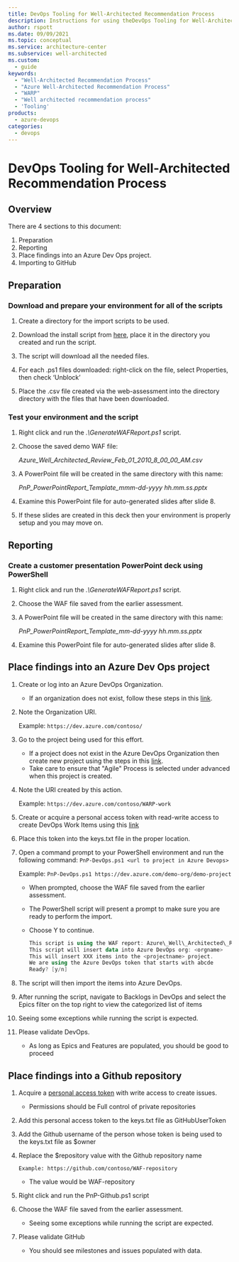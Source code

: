 ```yaml
---
title: DevOps Tooling for Well-Architected Recommendation Process
description: Instructions for using theDevOps Tooling for Well-Architected Recommendation Process
author: rspott
ms.date: 09/09/2021
ms.topic: conceptual
ms.service: architecture-center
ms.subservice: well-architected
ms.custom:
  - guide
keywords:
  - "Well-Architected Recommendation Process"
  - "Azure Well-Architected Recommendation Process"
  - "WARP"
  - "Well architected recommendation process"
  - 'Tooling'
products:
  - azure-devops
categories:
  - devops
---
```


# DevOps Tooling for Well-Architected Recommendation Process

## Overview

There are 4 sections to this document:

1. Preparation
1. Reporting
1. Place findings into an Azure Dev Ops project.
1. Importing to GitHub

## Preparation

### Download and prepare your environment for all of the scripts

1. Create a directory for the import scripts to be used.

1. Download the install script from [here](/azure/architecture/framework/warp/tools/devops/install-WARP-tools.ps1), place it in the directory you created and run the script.

1. The script will download all the needed files.

1. For each .ps1 files downloaded: right-click on the file, select Properties, then check ‘Unblock’

1. Place the .csv file created via the web-assessment into the directory directory with the files that have been downloaded.

### Test your environment and the script

1. Right click and run the _.\GenerateWAFReport.ps1_ script.

1. Choose the saved demo WAF file:

    _Azure_Well_Architected_Review_Feb_01_2010_8_00_00_AM.csv_

1. A PowerPoint file will be created in the same directory with this name:

    _PnP\_PowerPointReport\_Template_mmm-dd-yyyy hh.mm.ss.pptx_

1. Examine this PowerPoint file for auto-generated slides after slide 8.

1. If these slides are created in this deck then your environment is properly setup and you may move on.

## Reporting

### Create a customer presentation PowerPoint deck using PowerShell

1. Right click and run the _.\GenerateWAFReport.ps1_ script.

1. Choose the WAF file saved from the earlier assessment.

1. A PowerPoint file will be created in the same directory with this name:

    _PnP\_PowerPointReport\_Template_mm-dd-yyyy hh.mm.ss.pptx_

1. Examine this PowerPoint file for auto-generated slides after slide 8.

## Place findings into an Azure Dev Ops project

1. Create or log into an Azure DevOps Organization.

    - If an organization does not exist, follow these steps in this [link](/azure/devops/organizations/accounts/create-organization?view=azure-devops).

1. Note the Organization URI.

    Example: `https://dev.azure.com/contoso/`

1. Go to the project being used for this effort.

    - If a project does not exist in the Azure DevOps Organization then create new project using the steps in this [link](/azure/devops/organizations/projects/create-project?view=azure-devops&tabs=preview-page).
    - Take care to ensure that "Agile" Process is selected under advanced when this project is created.

1. Note the URI created by this action.

    Example: `https://dev.azure.com/contoso/WARP-work`

1. Create or acquire a personal access token with read-write access to create DevOps Work Items using this [link](s/azure/devops/organizations/accounts/use-personal-access-tokens-to-authenticate?view=azure-devops&tabs=preview-page)

1. Place this token into the keys.txt file in the proper location.

1. Open a command prompt to your PowerShell environment and run the following command: `PnP-DevOps.ps1 <url to project in Azure Devops>`

    Example: `PnP-DevOps.ps1 https://dev.azure.com/demo-org/demo-project`

    - When prompted, choose the WAF file saved from the earlier assessment.
    - The PowerShell script will present a prompt to make sure you are ready to perform the import.
    - Choose Y to continue.

        ```powershell
        This script is using the WAF report: Azure\_Well\_Architected\_Review mmm-dd-yyyy hh.mm.ss_AM.csv`
        This script will insert data into Azure DevOps org: <orgname>
        This will insert XXX items into the <projectname> project.
        We are using the Azure DevOps token that starts with abcde
        Ready? [y/n]
        ```

1. The script will then import the items into Azure DevOps.

1. After running the script, navigate to Backlogs in DevOps and select the Epics filter on the top right to view the categorized list of items

1. Seeing some exceptions while running the script is expected.

1. Please validate DevOps.

    - As long as Epics and Features are populated, you should be good to proceed

## Place findings into a Github repository

1. Acquire a [personal access token](https://docs.github.com/en/github/authenticating-to-github/creating-a-personal-access-token) with write access to create issues.

    - Permissions should be Full control of private repositories

1. Add this personal access token to the keys.txt file as GitHubUserToken

1. Add the Github username of the person whose token is being used to the keys.txt file as $owner

1. Replace the $repository value with the Github repository name

    `Example: https://github.com/contoso/WAF-repository`

    - The value would be WAF-repository

1. Right click and run the PnP-Github.ps1 script

1. Choose the WAF file saved from the earlier assessment.

    - Seeing some exceptions while running the script are expected.

1. Please validate GitHub

    - You should see milestones and issues populated with data.
